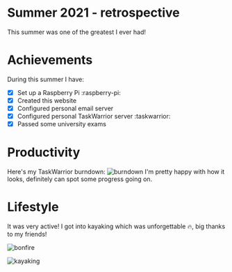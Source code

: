 # Summer 2021 - retrospective
This summer was one of the greatest I ever had!

# Achievements
During this summer I have:
 - [X] Set up a Raspberry Pi :raspberry-pi:
 - [X] Created this website
 - [X] Configured personal email server
 - [X] Configured personal TaskWarrior server :taskwarrior:
 - [X] Passed some university exams

# Productivity
Here's my TaskWarrior burndown:
![burndown](/public/summer-2021/burndown.png)
I'm pretty happy with how it looks, definitely can spot some progress going on.

# Lifestyle
It was very active! I got into kayaking which was unforgettable :fire:, big thanks to my friends!

![bonfire](/public/summer-2021/bonfire.jpg)

![kayaking](/public/summer-2021/kayaking.jpg)
